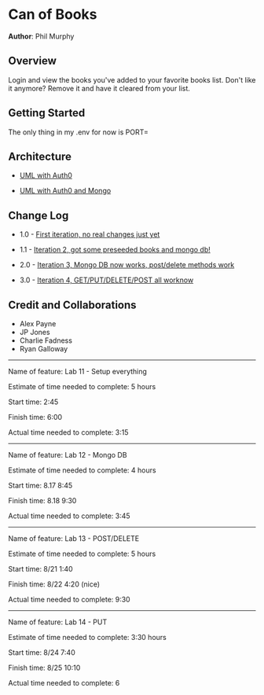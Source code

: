 # Can of Books

**Author**: Phil Murphy

## Overview

Login and view the books you've added to your favorite books list. Don't like it anymore? Remove it and have it cleared from your list.

## Getting Started

The only thing in my .env for now is PORT=

## Architecture

* [UML with Auth0](umls/uml_for_auth0.png)

* [UML with Auth0 and Mongo](umls/uml-auth0-mongo.png)

## Change Log

* 1.0 - [First iteration, no real changes just yet](https://github.com/phmurphy212/can-of-books-frontend/pull/2)

* 1.1 - [Iteration 2, got some preseeded books and mongo db!](https://github.com/phmurphy212/can-of-books-frontend/pull/3)

* 2.0 - [Iteration 3, Mongo DB now works, post/delete methods work](https://github.com/phmurphy212/can-of-books-frontend/pull/6)

* 3.0 - [Iteration 4, GET/PUT/DELETE/POST all worknow](https://github.com/phmurphy212/can-of-books-frontend/pull/7)

## Credit and Collaborations

* Alex Payne
* JP Jones
* Charlie Fadness
* Ryan Galloway

____________________________

Name of feature: Lab 11 - Setup everything

Estimate of time needed to complete: 5 hours

Start time: 2:45

Finish time: 6:00

Actual time needed to complete: 3:15

____________________________

Name of feature: Lab 12 - Mongo DB

Estimate of time needed to complete: 4 hours

Start time: 8.17 8:45

Finish time: 8.18 9:30

Actual time needed to complete: 3:45

____________________________

Name of feature: Lab 13 - POST/DELETE

Estimate of time needed to complete: 5 hours

Start time: 8/21 1:40

Finish time: 8/22 4:20 (nice)

Actual time needed to complete: 9:30

____________________________

Name of feature: Lab 14 - PUT

Estimate of time needed to complete: 3:30 hours

Start time: 8/24 7:40

Finish time: 8/25 10:10

Actual time needed to complete: 6
